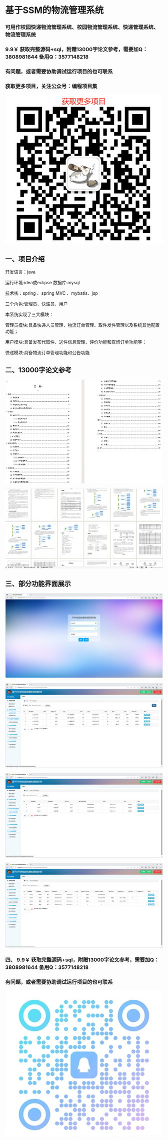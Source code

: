 # 基于SSM的物流管理系统

### 可用作校园快递物流管理系统、校园物流管理系统、快递管理系统、物流管理系统

### 9.9￥ 获取完整源码+sql，附赠13000字论文参考，需要加Q：3808981644 备用Q：3577148218
### 有问题，或者需要协助调试运行项目的也可联系
### 获取更多项目，关注公众号：编程项目集

![img_1.png](img_1.png)

## 一、项目介绍

开发语言：java

运行环境:idea或eclipse 数据库:mysql

技术栈：spring 、spring MVC 、mybatis、jsp

三个角色:管理员、快递员、用户

本系统实现了三大模块：

管理员模块:具备快递人员管理、物流订单管理、取件发件管理以及系统其他配置功能；

用户模块:具备发布代取件、送件信息管理、评价功能和查询订单功能等；

快递模块:具备物流订单管理功能和公告功能

## 二、13000字论文参考

![img.png](imgs/img.png)

![img_1.png](imgs/img_1.png)

## 三、部分功能界面展示

![img_2.png](imgs/img_2.png)

![img_3.png](imgs/img_3.png)

![img_4.png](imgs/img_4.png)

![img_5.png](imgs/img_5.png)

### 四、 9.9￥ 获取完整源码+sql，附赠13000字论文参考，需要加Q：3808981644 备用Q：3577148218
### 有问题，或者需要协助调试运行项目的也可联系

![img.png](img.png)
